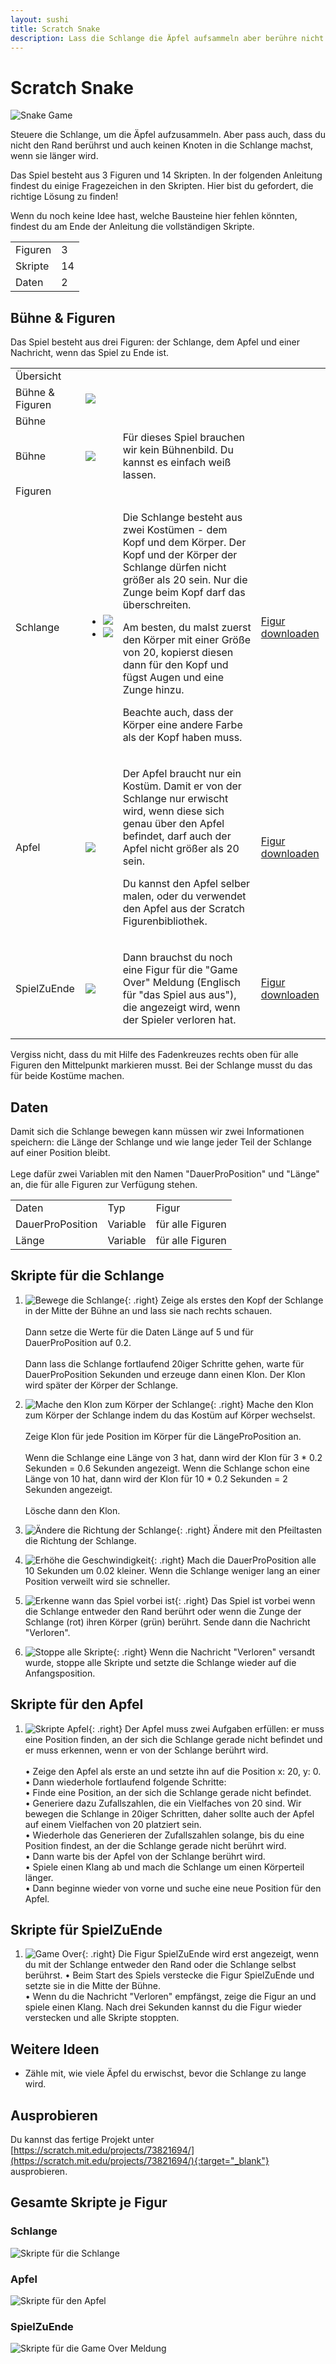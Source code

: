 ```yaml
---
layout: sushi
title: Scratch Snake
description: Lass die Schlange die Äpfel aufsammeln aber berühre nicht den Rand und verwickle dich nicht, wenn die Schlange länger wird.
---
```


# Scratch Snake

<div class="row sushi-intro">
	<div class="col-sm-6"><img alt="Snake Game" src="scratch-snake/snake-game.png" /></div>
	<div class="col-sm-6">
		<p>Steuere die Schlange, um die Äpfel aufzusammeln. Aber pass auch, dass du nicht den Rand berührst und auch keinen Knoten in die Schlange machst, wenn sie länger wird.</p>
		<p>Das Spiel besteht aus 3 Figuren und 14 Skripten. In der folgenden Anleitung findest du einige Fragezeichen in den Skripten. Hier bist du gefordert, die richtige Lösung zu finden!</p>
		<p>Wenn du noch keine Idee hast, welche Bausteine hier fehlen könnten, findest du am Ende der Anleitung die vollständigen Skripte.</p>
		<table class="table sushi-stats">
			<tbody>
				<tr>
					<td>Figuren</td>
					<td>3</td>
				</tr>
				<tr>
					<td>Skripte</td>
					<td>14</td>
				</tr>
				<tr>
					<td>Daten</td>
					<td>2</td>
				</tr>
			</tbody>
		</table>
	</div>
</div>

## Bühne & Figuren

Das Spiel besteht aus drei Figuren: der Schlange, dem Apfel und einer Nachricht, wenn das Spiel zu Ende ist.

<table class="table sushi-overview">
	<tr class="subtitle">
		<td colspan="4">Übersicht</td>
	</tr>
	<tr>
		<td>Bühne & Figuren</td>
		<td colspan="3"><img src="scratch-snake/overview.png" class="sushi-sprites-overview" /></td>
	</tr>
	<tr class="subtitle">
		<td colspan="4">Bühne</td>
	</tr>
	<tr>
		<td>Bühne</td>
		<td><img src="scratch-snake/buehne.png" /></td>
		<td>Für dieses Spiel brauchen wir kein Bühnenbild. Du kannst es einfach weiß lassen.</td>
		<td></td>
	</tr>
	<tr class="subtitle">
		<td colspan="4">Figuren</td>
	</tr>
	<tr>
		<td>Schlange</td>
		<td>
			<ul class="sushi-customes">
				<li><img src="scratch-snake/figur-schlange-kopf.png" /></li>
				<li><img src="scratch-snake/figur-schlange-koerper.png" /></li>
			</ul>
		</td>
		<td>
			<p>Die Schlange besteht aus zwei Kostümen - dem Kopf und dem Körper. Der Kopf und der Körper der Schlange dürfen nicht größer als 20 sein. Nur die Zunge beim Kopf darf das überschreiten.</p>
			<p>Am besten, du malst zuerst den Körper mit einer Größe von 20, kopierst diesen dann für den Kopf und fügst Augen und eine Zunge hinzu.</p>
			<p>Beachte auch, dass der Körper eine andere Farbe als der Kopf haben muss.</p>
		</td>
		<td><a href="scratch-snake/Schlange.sprite2" target="_blank">Figur downloaden</a></td>
	</tr>
	<tr>
		<td>Apfel</td>
		<td><img src="scratch-snake/figur-apfel.png" /></td>
		<td>
			<p>Der Apfel braucht nur ein Kostüm. Damit er von der Schlange nur erwischt wird, wenn diese sich genau über den Apfel befindet, darf auch der Apfel nicht größer als 20 sein.</p>
			<p>Du kannst den Apfel selber malen, oder du verwendet den Apfel aus der Scratch Figurenbibliothek.</p>
		</td>
		<td><a href="scratch-snake/Apfel.sprite2" target="_blank">Figur downloaden</a></td>
	</tr>
	<tr>
		<td>SpielZuEnde</td>
		<td><img src="scratch-snake/figur-game-over.png" /></td>
		<td>
			<p>Dann brauchst du noch eine Figur für die "Game Over" Meldung (Englisch für "das Spiel aus aus"), die angezeigt wird, wenn der Spieler verloren hat.</p>
		</td>
		<td><a href="scratch-snake/SpielZuEnde.sprite2" target="_blank">Figur downloaden</a></td>
	</tr>
</table>

<p class="tip">Vergiss nicht, dass du mit Hilfe des Fadenkreuzes rechts oben für alle Figuren den Mittelpunkt markieren musst. Bei der Schlange musst du das für beide Kostüme machen.</p>

## Daten

Damit sich die Schlange bewegen kann müssen wir zwei Informationen speichern: die Länge der Schlange und wie lange jeder Teil der Schlange auf einer Position bleibt.<br /><br />
Lege dafür zwei Variablen mit den Namen "DauerProPosition" und "Länge" an, die für alle Figuren zur Verfügung stehen.

<table class="table sushi-overview">
	<tr class="subtitle">
		<td>Daten</td>
		<td>Typ</td>
		<td>Figur</td>
	</tr>
	<tr>
		<td>DauerProPosition</td>
		<td>Variable</td>
		<td>für alle Figuren</td>
	</tr>
	<tr>
		<td>Länge</td>
		<td>Variable</td>
		<td>für alle Figuren</td>
	</tr>
</table>

## Skripte für die Schlange

1. ![Bewege die Schlange](scratch-snake/skript-schlange-1.png){: .right}
Zeige als erstes den Kopf der Schlange in der Mitte der Bühne an und lass sie nach rechts schauen.<br /><br />
Dann setze die Werte für die Daten Länge auf 5 und für DauerProPosition auf 0.2.<br /><br />
Dann lass die Schlange fortlaufend 20iger Schritte gehen, warte für DauerProPosition Sekunden und erzeuge dann einen Klon. Der Klon wird später der Körper der Schlange.

2. ![Mache den Klon zum Körper der Schlange](scratch-snake/skript-schlange-2.png){: .right}
Mache den Klon zum Körper der Schlange indem du das Kostüm auf Körper wechselst.<br /><br />
Zeige Klon für jede Position im Körper für die LängeProPosition an.<br /><br />
Wenn die Schlange eine Länge von 3 hat, dann wird der Klon für 3 * 0.2 Sekunden = 0.6 Sekunden angezeigt. Wenn die Schlange schon eine Länge von 10 hat,
dann wird der Klon für 10 * 0.2 Sekunden = 2 Sekunden angezeigt.<br /><br />
Lösche dann den Klon.

3. ![Ändere die Richtung der Schlange](scratch-snake/skript-schlange-3.png){: .right}
Ändere mit den Pfeiltasten die Richtung der Schlange.

4. ![Erhöhe die Geschwindigkeit](scratch-snake/skript-schlange-4.png){: .right}
Mach die DauerProPosition alle 10 Sekunden um 0.02 kleiner. Wenn die Schlange weniger lang an einer Position verweilt wird sie schneller.

5. ![Erkenne wann das Spiel vorbei ist](scratch-snake/skript-schlange-5.png){: .right}
Das Spiel ist vorbei wenn die Schlange entweder den Rand berührt oder wenn die Zunge der Schlange (rot) ihren Körper (grün) berührt. Sende dann die Nachricht "Verloren".

6. ![Stoppe alle Skripte](scratch-snake/skript-schlange-6.png){: .right}
Wenn die Nachricht "Verloren" versandt wurde, stoppe alle Skripte und setzte die Schlange wieder auf die Anfangsposition.

## Skripte für den Apfel

1. ![Skripte Apfel](scratch-snake/skript-apfel-1.png){: .right}
Der Apfel muss zwei Aufgaben erfüllen: er muss eine Position finden, an der sich die Schlange gerade nicht befindet und er muss erkennen, wenn er von der Schlange berührt wird.<br /><br />
  • Zeige den Apfel als erste an und setzte ihn auf die Position x: 20, y: 0.<br />
  • Dann wiederhole fortlaufend folgende Schritte:<br />
    • Finde eine Position, an der sich die Schlange gerade nicht befindet.<br />
    • Generiere dazu Zufallszahlen, die ein Vielfaches von 20 sind. Wir bewegen die Schlange in 20iger Schritten, daher sollte auch der Apfel auf einem Vielfachen von 20 platziert sein.<br />
    • Wiederhole das Generieren der Zufallszahlen solange, bis du eine Position findest, an der die Schlange gerade nicht berührt wird.<br />
	• Dann warte bis der Apfel von der Schlange berührt wird.<br />
	• Spiele einen Klang ab und mach die Schlange um einen Körperteil länger.<br />
	• Dann beginne wieder von vorne und suche eine neue Position für den Apfel.

## Skripte für SpielZuEnde

1. ![Game Over](scratch-snake/skript-game-over-1.png){: .right}
Die Figur SpielZuEnde wird erst angezeigt, wenn du mit der Schlange entweder den Rand oder die Schlange selbst berührst.
  • Beim Start des Spiels verstecke die Figur SpielZuEnde und setzte sie in die Mitte der Bühne.<br />
  • Wenn du die Nachricht "Verloren" empfängst, zeige die Figur an und spiele einen Klang. Nach drei Sekunden kannst du die Figur wieder verstecken und alle Skripte stoppten.

## Weitere Ideen

* Zähle mit, wie viele Äpfel du erwischst, bevor die Schlange zu lange wird.

## Ausprobieren

Du kannst das fertige Projekt unter [https://scratch.mit.edu/projects/73821694/](https://scratch.mit.edu/projects/73821694/){:target="_blank"} ausprobieren.

## Gesamte Skripte je Figur

### Schlange

![Skripte für die Schlange](scratch-snake/skript-schlange.png)

### Apfel

![Skripte für den Apfel](scratch-snake/skript-apfel.png)

### SpielZuEnde

![Skripte für die Game Over Meldung](scratch-snake/skript-game-over.png)